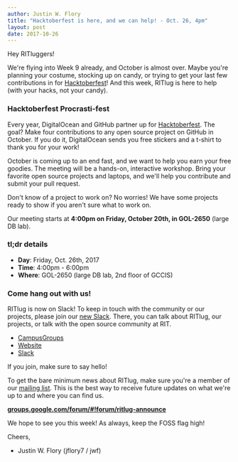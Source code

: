 ```yaml
---
author: Justin W. Flory
title: "Hacktoberfest is here, and we can help! - Oct. 26, 4pm"
layout: post
date: 2017-10-26
---
```


Hey RITluggers!

We're flying into Week 9 already, and October is almost over. Maybe you're
planning your costume, stocking up on candy, or trying to get your last few
contributions in for
[Hacktoberfest](https://hacktoberfest.digitalocean.com/ "Hacktoberfest 2017 - 
DigitalOcean")!
And this week, RITlug is here to help (with your hacks, not your candy). 


### Hacktoberfest Procrasti-fest

Every year, DigitalOcean and GitHub partner up for 
[Hacktoberfest](https://hacktoberfest.digitalocean.com/ "Hacktoberfest 2017 -
DigitalOcean"). The goal? Make four contributions to any open source project on
GitHub in October. If you do it, DigitalOcean sends you free stickers and a
t-shirt to thank you for your work!

October is coming up to an end fast, and we want to help you earn your free
goodies. The meeting will be a hands-on, interactive workshop. Bring your
favorite open source projects and laptops, and we'll help you contribute and
submit your pull request.

Don't know of a project to work on? No worries! We have some projects ready to
show if you aren't sure what to work on.

Our meeting starts at **4:00pm on Friday, October 20th, in GOL-2650** (large DB
lab).


### tl;dr details

* **Day**: Friday, Oct. 26th, 2017
* **Time**: 4:00pm - 6:00pm
* **Where**: GOL-2650 (large DB lab, 2nd floor of GCCIS)


### Come hang out with us!

RITlug is now on Slack! To keep in touch with the community or our projects,
please join our [new Slack](https://rit-lug.slack.com/signup). There, you can
talk about RITlug, our projects, or talk with the open source community at RIT.

* [CampusGroups](https://campusgroups.rit.edu/student_community?club_id=16071 "
RITlug on CampusGroups")
* [Website](http://ritlug.com "RIT Linux Users Group website")
* [Slack](https://rit-lug.slack.com/signup "Join the RITlug Slack")

If you join, make sure to say hello!

To get the bare minimum news about RITlug, make sure you're a member of our
[mailing list](https://groups.google.com/forum/#!forum/ritlug-announce "RITlug 
mailing list - Google Groups"). This is the best way to receive future updates
on what we're up to and where you can find us.

**[groups.google.com/forum/#!forum/ritlug-announce](https://groups.google.com/forum/#!forum/ritlug-announce "RITlug mailing list - Google Groups")**

We hope to see you this week! As always, keep the FOSS flag high!


Cheers,
- Justin W. Flory (jflory7 / jwf)
